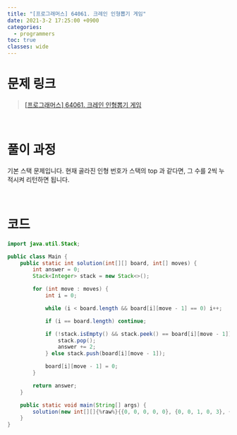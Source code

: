 ```yaml
---
title: "[프로그래머스] 64061. 크레인 인형뽑기 게임"
date: 2021-3-2 17:25:00 +0900
categories:
  - programmers
toc: true
classes: wide
---
```


# 문제 링크

> [[프로그래머스] 64061. 크레인 인형뽑기 게임](https://programmers.co.kr/learn/courses/30/lessons/64061)

<br>

# 풀이 과정

기본 스택 문제입니다. 현재 골라진 인형 번호가 스택의 top 과 같다면, 그 수를 2씩 누적시켜 리턴하면 됩니다.

<br>

# 코드

```java
import java.util.Stack;

public class Main {
    public static int solution(int[][] board, int[] moves) {
        int answer = 0;
        Stack<Integer> stack = new Stack<>();

        for (int move : moves) {
            int i = 0;

            while (i < board.length && board[i][move - 1] == 0) i++;

            if (i == board.length) continue;

            if (!stack.isEmpty() && stack.peek() == board[i][move - 1]) {
                stack.pop();
                answer += 2;
            } else stack.push(board[i][move - 1]);

            board[i][move - 1] = 0;
        }

        return answer;
    }

    public static void main(String[] args) {
        solution(new int[][]{%raw%}{{0, 0, 0, 0, 0}, {0, 0, 1, 0, 3}, {0, 2, 5, 0, 1}, {4, 2, 4, 4, 2}, {3, 5, 1, 3, 1}}{%endraw%}, new int[]{1, 5, 3, 5, 1, 2, 1, 4});
    }
}
```